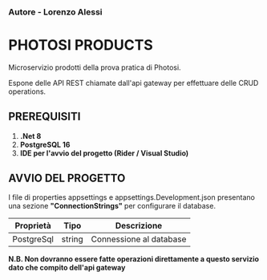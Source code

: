 ### Autore - Lorenzo Alessi

# PHOTOSI PRODUCTS

Microservizio prodotti della prova pratica di Photosi.

Espone delle API REST chiamate dall'api gateway per effettuare delle CRUD operations.

## PREREQUISITI

1. **.Net 8**
2. **PostgreSQL 16**
3. **IDE per l'avvio del progetto (Rider / Visual Studio)**

## AVVIO DEL PROGETTO

I file di properties appsettings e appsettings.Development.json presentano una sezione
**"ConnectionStrings"** per configurare il database.

| Proprietà  | Tipo   | Descrizione             |
|------------|--------|-------------------------|
| PostgreSql | string | Connessione al database |

**N.B. Non dovranno essere fatte operazioni direttamente a questo servizio dato che
compito dell'api gateway**